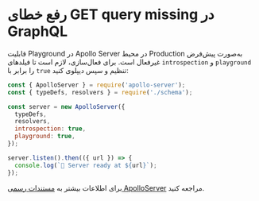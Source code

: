 # رفع خطای GET query missing در GraphQL

قابلیت Playground در Apollo Server در محیط Production به‌صورت پیش‌فرض غیرفعال است. برای فعال‌سازی، لازم است تا فیلدهای `introspection` و `playground` را برابر با  `true` تنظیم و سپس دیپلوی کنید:

```js
const { ApolloServer } = require('apollo-server');
const { typeDefs, resolvers } = require('./schema');

const server = new ApolloServer({
  typeDefs,
  resolvers,
  introspection: true,
  playground: true,
});

server.listen().then(({ url }) => {
  console.log(`🚀 Server ready at ${url}`);
});
```
برای اطلاعات بیشتر به [مستندات رسمی ApolloServer](https://www.apollographql.com/docs/apollo-server/testing/graphql-playground/#enabling-graphql-playground-in-production) مراجعه کنید.